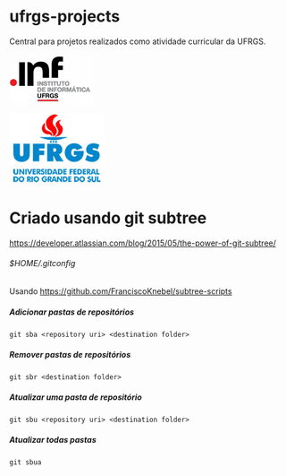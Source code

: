 # ufrgs-projects
Central para projetos realizados como atividade curricular da UFRGS.

[![logo_inf.png](logo_inf.png)](https://inf.ufrgs.br)

[![logo.jpg](logo.jpg)](https://ufrgs.br)

# Criado usando git subtree
https://developer.atlassian.com/blog/2015/05/the-power-of-git-subtree/

###### $HOME/.gitconfig
Usando https://github.com/FranciscoKnebel/subtree-scripts

##### Adicionar pastas de repositórios
```
git sba <repository uri> <destination folder>
```

##### Remover pastas de repositórios
```
git sbr <destination folder>
```

##### Atualizar uma pasta de repositório
```
git sbu <repository uri> <destination folder>
```

##### Atualizar todas pastas

```
git sbua
```
